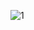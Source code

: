 ![1](https://github.com/ashiqul50021/imagesForCITEcom/assets/74920403/449123c3-f154-4462-9a4a-896ecf65a2fa)
